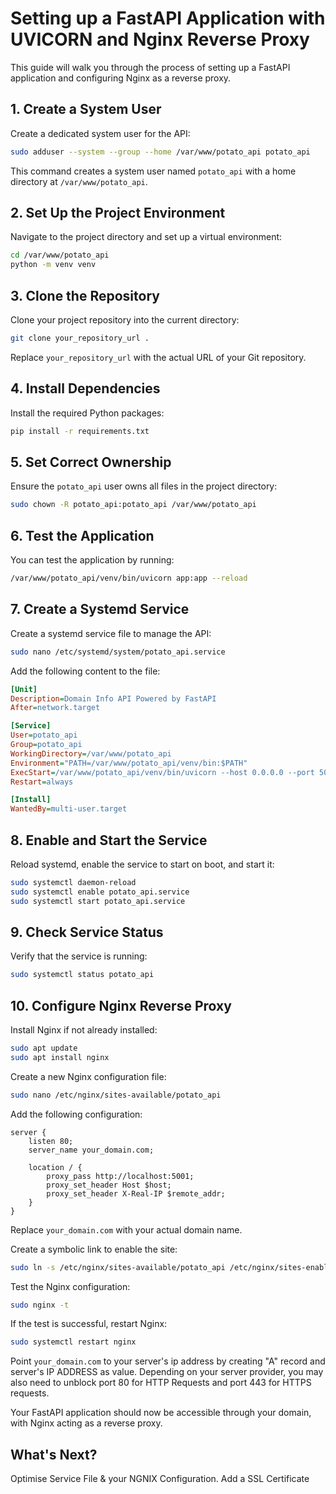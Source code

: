 # Setting up a FastAPI Application with UVICORN and Nginx Reverse Proxy

This guide will walk you through the process of setting up a FastAPI application and configuring Nginx as a reverse proxy.

## 1. Create a System User

Create a dedicated system user for the API:

```bash
sudo adduser --system --group --home /var/www/potato_api potato_api
```

This command creates a system user named `potato_api` with a home directory at `/var/www/potato_api`.

## 2. Set Up the Project Environment

Navigate to the project directory and set up a virtual environment:

```bash
cd /var/www/potato_api
python -m venv venv
```

## 3. Clone the Repository

Clone your project repository into the current directory:

```bash
git clone your_repository_url .
```

Replace `your_repository_url` with the actual URL of your Git repository.

## 4. Install Dependencies

Install the required Python packages:

```bash
pip install -r requirements.txt
```

## 5. Set Correct Ownership

Ensure the `potato_api` user owns all files in the project directory:

```bash
sudo chown -R potato_api:potato_api /var/www/potato_api
```

## 6. Test the Application

You can test the application by running:

```bash
/var/www/potato_api/venv/bin/uvicorn app:app --reload
```

## 7. Create a Systemd Service

Create a systemd service file to manage the API:

```bash
sudo nano /etc/systemd/system/potato_api.service
```

Add the following content to the file:

```ini
[Unit]
Description=Domain Info API Powered by FastAPI
After=network.target

[Service]
User=potato_api
Group=potato_api
WorkingDirectory=/var/www/potato_api
Environment="PATH=/var/www/potato_api/venv/bin:$PATH"
ExecStart=/var/www/potato_api/venv/bin/uvicorn --host 0.0.0.0 --port 5001 app:app
Restart=always

[Install]
WantedBy=multi-user.target
```

## 8. Enable and Start the Service

Reload systemd, enable the service to start on boot, and start it:

```bash
sudo systemctl daemon-reload
sudo systemctl enable potato_api.service
sudo systemctl start potato_api.service
```

## 9. Check Service Status

Verify that the service is running:

```bash
sudo systemctl status potato_api
```

## 10. Configure Nginx Reverse Proxy

Install Nginx if not already installed:

```bash
sudo apt update
sudo apt install nginx
```

Create a new Nginx configuration file:

```bash
sudo nano /etc/nginx/sites-available/potato_api
```

Add the following configuration:

```nginx
server {
    listen 80;
    server_name your_domain.com;

    location / {
        proxy_pass http://localhost:5001;
        proxy_set_header Host $host;
        proxy_set_header X-Real-IP $remote_addr;
    }
}
```

Replace `your_domain.com` with your actual domain name.

Create a symbolic link to enable the site:

```bash
sudo ln -s /etc/nginx/sites-available/potato_api /etc/nginx/sites-enabled/
```

Test the Nginx configuration:

```bash
sudo nginx -t
```

If the test is successful, restart Nginx:

```bash
sudo systemctl restart nginx
```

Point `your_domain.com` to your server's ip address by creating "A" record and server's IP ADDRESS as value. Depending on your server provider, you may also need to unblock port 80 for HTTP Requests and port 443 for HTTPS requests.

Your FastAPI application should now be accessible through your domain, with Nginx acting as a reverse proxy.

## What's Next?

Optimise Service File & your NGNIX Configuration.
Add a SSL Certificate
